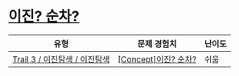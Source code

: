 # [이진? 순차?](https://https://en.codetree.ai/trails/complete/curated-cards/intro-binary-linear)

|유형|문제 경험치|난이도|
|---|---|---|
|[Trail 3 / 이진탐색 / 이진탐색](https://https://en.codetree.ai/trail-info/novice-high/)|[[Concept]이진? 순차?](https://https://en.codetree.ai/trails/complete/curated-cards/intro-binary-linear/)|쉬움|

